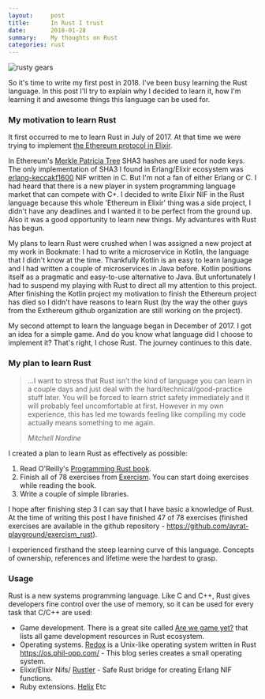 ```yaml
---
layout:     post
title:      In Rust I trust
date:       2018-01-28
summary:    My thoughts on Rust
categories: rust
---
```


![rusty gears](https://i.imgur.com/jog2gTN.jpg)

So it's time to write my first post in 2018. I've been busy learning the Rust language. In this post I'll try to explain why I decided to learn it, how I'm learning it and awesome things this language can be used for.

### My motivation to learn Rust

It first occurred to me to learn Rust in July of 2017. At that time we were trying to implement [the Ethereum protocol in Elixir](https://github.com/exthereum).

In Ethereum's [Merkle Patricia Tree](https://github.com/ethereum/wiki/wiki/Patricia-Tree) SHA3 hashes are used for node keys. The only implementation of SHA3 I found in Erlang/Elixir ecosystem was [erlang-keccakf1600](https://github.com/potatosalad/erlang-keccakf1600) NIF written in C. But I'm not a fan of either Erlang or C.
I had heard that there is a new player in system programming language market that can compete with C+. I decided to write Elixir NIF in the Rust language because this whole 'Ethereum in Elixir' thing was a side project, I didn't have any deadlines and I wanted it to be perfect from the ground up. Also it was a good opportunity to learn new things. My advantures with Rust has begun.

My plans to learn Rust were crushed when I was assigned a new project at my work in Bookmate: I had to write a microservice in Kotlin, the language that I didn't know at the time. Thankfully Kotlin is an easy to learn language and I had written a couple of microservices in Java before. Kotlin positions itself as a pragmatic and easy-to-use alternative to Java. But unfortunately I had to suspend my playing with Rust to direct all my attention to this project.
After finishing the Kotlin project my motivation to finish the Ethereum project has died so I didn't have reasons to learn Rust (by the way the other guys from the Exthereum github organization are still working on the project).

My second attempt to learn the language began in December of 2017. I got an idea for a simple game. And do you know what language did I choose to implement it? That's right, I chose Rust. The journey continues to this date.

### My plan to learn Rust

<blockquote>
  <p>
    ...I want to stress that Rust isn’t the kind of language you can learn in a couple days and just deal with the hard/technical/good-practice stuff later. You will be forced to learn strict safety immediately and it will probably feel uncomfortable at first. However in my own experience, this has led me towards feeling like compiling my code actually means something to me again.
  </p>
  <footer><cite title="Mitchell Nordine">Mitchell Nordine</cite></footer>
</blockquote>

I created a plan to learn Rust as effectively as possible:

1. Read O'Reilly's [Programming Rust book](http://shop.oreilly.com/product/0636920040385.do).
2. Finish all of 78 exercises from [Exercism](http://exercism.io/languages/rust/about). You can start doing exercises while reading the book.
3. Write a couple of simple libraries.

I hope after finishing step 3 I can say that I have basic a knowledge of Rust. At the time of writing this post I have finished 47 of 78 exercises (finished exercises are available in the github repository - https://github.com/ayrat-playground/exercism_rust).

I experienced firsthand the steep learning curve of this language. Concepts of ownership, references and lifetime were the hardest to grasp.

### Usage

Rust is a new systems programming language. Like C and C++, Rust gives developers fine control over the use of memory, so it can be used for every task that C/C++ are used:

- Game development.
There is a great site called [Are we game yet?](http://arewegameyet.com/) that lists all game development resources in Rust ecosystem.
- Operating systems.
[Redox](https://www.redox-os.org/) is a Unix-like operating system written in Rust
https://os.phil-opp.com/ - This blog series creates a small operating system.
- Elixir/Elixir Nifs/
[Rustler](https://github.com/hansihe/rustler) - Safe Rust bridge for creating Erlang NIF functions.
- Ruby extensions.
[Helix](https://github.com/tildeio/helix)
Etc
